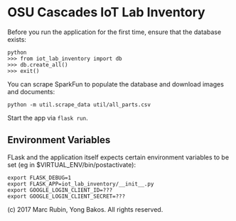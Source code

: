 # OSU Cascades IoT Lab Inventory

Before you run the application for the first time, ensure that the database
exists:

```
python
>>> from iot_lab_inventory import db
>>> db.create_all()
>>> exit()
```

You can scrape SparkFun to populate the database and download images and documents:

`python -m util.scrape_data util/all_parts.csv`

Start the app via `flask run`.

## Environment Variables

FLask and the application itself expects certain environment variables to be
set (eg in $VIRTUAL_ENV/bin/postactivate):

```
export FLASK_DEBUG=1
export FLASK_APP=iot_lab_inventory/__init__.py
export GOOGLE_LOGIN_CLIENT_ID=???
export GOOGLE_LOGIN_CLIENT_SECRET=???
```

(c) 2017 Marc Rubin, Yong Bakos. All rights reserved.
